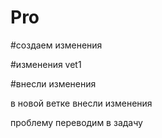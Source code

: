 # Pro

#создаем изменения

#изменения  vet1

#внесли изменения

в новой ветке внесли изменения

проблему переводим в задачу
